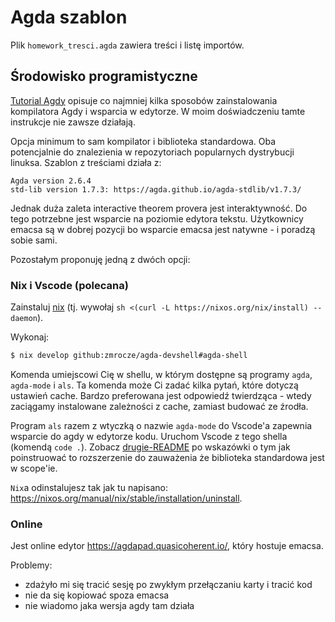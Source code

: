 
# Agda szablon

Plik `homework_tresci.agda` zawiera treści i listę importów.

## Środowisko programistyczne

[Tutorial Agdy](https://agda.readthedocs.io/en/v2.6.0.1/getting-started/) opisuje co najmniej kilka sposobów zainstalowania kompilatora Agdy i wsparcia w edytorze.
W moim doświadczeniu tamte instrukcje nie zawsze działają.

Opcja minimum to sam kompilator i biblioteka standardowa. Oba potencjalnie do znalezienia w repozytoriach popularnych dystrybucji linuksa. Szablon z treściami działa z:

```
Agda version 2.6.4
std-lib version 1.7.3: https://agda.github.io/agda-stdlib/v1.7.3/
```

Jednak duża zaleta interactive theorem provera jest interaktywność. Do tego potrzebne jest wsparcie na poziomie edytora tekstu. Użytkownicy emacsa są w dobrej pozycji bo wsparcie emacsa jest natywne - i poradzą sobie sami.

Pozostałym proponuję jedną z dwóch opcji:

### Nix i Vscode (polecana)

Zainstaluj [nix](https://nixos.org/download/) (tj. wywołaj `sh <(curl -L https://nixos.org/nix/install) --daemon`).

Wykonaj:

```bash
$ nix develop github:zmrocze/agda-devshell#agda-shell
```

Komenda umiejscowi Cię w shellu, w którym dostępne są programy `agda`, `agda-mode` i `als`. Ta komenda może Ci zadać kilka pytań, które dotyczą ustawień cache. Bardzo preferowana jest odpowiedź twierdząca - wtedy zaciągamy instalowane zależności z cache, zamiast budować ze źrodła.

Program `als` razem z wtyczką o nazwie `agda-mode` do Vscode'a zapewnia wsparcie do agdy w edytorze kodu. Uruchom Vscode z tego shella (komendą `code .`). Zobacz [drugie-README](https://github.com/zmrocze/agda-devshell/blob/main/README.md) po wskazówki o tym jak poinstruować to rozszerzenie do zauważenia że biblioteka standardowa jest w scope'ie.

`Nix`a odinstalujesz tak jak tu napisano: https://nixos.org/manual/nix/stable/installation/uninstall.

### Online

Jest online edytor https://agdapad.quasicoherent.io/, który hostuje emacsa.

Problemy:

 - zdażyło mi się tracić sesję po zwykłym przełączaniu karty i tracić kod
 - nie da się kopiować spoza emacsa
 - nie wiadomo jaka wersja agdy tam działa
